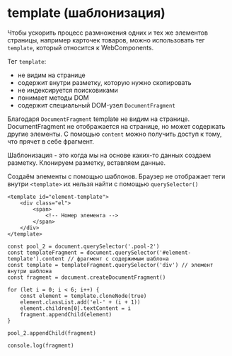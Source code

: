 # template (шаблонизация)
Чтобы ускорить процесс размножения одних и тех же элементов страницы, например карточек товаров, можно использовать тег `template`, который относится к WebComponents.

Тег `template`:
- не видим на странице
- содержит внутри разметку, которую нужно скопировать
- не индексируется поисковиками
- понимает методы DOM
- содержит специальный DOM-узел `DocumentFragment`

Благодаря `DocumentFragment` template не видим на странице. DocumentFragment не отображается на странице, но может содержать другие элементы. С помощью `content` можно получить доступ к тому, что прячет в себе фрагмент.

Шаблонизация - это когда мы на основе каких-то данных создаем разметку. Клонируем разметку, вставляем данные.

Создаём элементы с помощью шаблонов. Браузер не отображает теги внутри `<template>` их нельзя найти с помощью `querySelector()`

    <template id="element-template">
        <div class="el">
            <span>
                <!-- Номер элемента -->
            </span>
        </div>
    </template>

    const pool_2 = document.querySelector('.pool-2')
    const templateFragment = document.querySelector('#element-template').content // фрагмент с содержимым шаблона
    const template = templateFragment.querySelector('div') // элемент внутри шаблона
    const fragment = document.createDocumentFragment()

    for (let i = 0; i < 6; i++) {
        const element = template.cloneNode(true)
        element.classList.add('el-' + (i + 1))
        element.children[0].textContent = i
        fragment.appendChild(element)
    }

    pool_2.appendChild(fragment)

    console.log(fragment)
